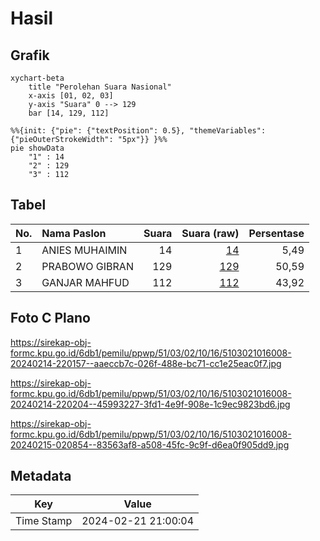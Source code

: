 # Hasil

## Grafik

```mermaid
xychart-beta
    title "Perolehan Suara Nasional"
    x-axis [01, 02, 03]
    y-axis "Suara" 0 --> 129
    bar [14, 129, 112]
```

```mermaid
%%{init: {"pie": {"textPosition": 0.5}, "themeVariables": {"pieOuterStrokeWidth": "5px"}} }%%
pie showData
    "1" : 14
    "2" : 129
    "3" : 112
```

## Tabel

| No. | Nama Paslon    | Suara | Suara (raw) | Persentase |
|:--- |:-------------- | -----:| -----------:| ----------:|
| 1   | ANIES MUHAIMIN | 14    | [14][p-1]   | 5,49       |
| 2   | PRABOWO GIBRAN | 129   | [129][p-2]  | 50,59      |
| 3   | GANJAR MAHFUD  | 112   | [112][p-3]  | 43,92      |


[p-1]: https://github.com/gigit-pemilu/pemilu-2024/blob/main/pilpres/hitung-suara/sub/51-bali/sub/03-badung/sub/02-mengwi/sub/1016-lukluk/sub/008-tps/sub/paslon-1.txt
[p-2]: https://github.com/gigit-pemilu/pemilu-2024/blob/main/pilpres/hitung-suara/sub/51-bali/sub/03-badung/sub/02-mengwi/sub/1016-lukluk/sub/008-tps/sub/paslon-2.txt
[p-3]: https://github.com/gigit-pemilu/pemilu-2024/blob/main/pilpres/hitung-suara/sub/51-bali/sub/03-badung/sub/02-mengwi/sub/1016-lukluk/sub/008-tps/sub/paslon-3.txt

## Foto C Plano

https://sirekap-obj-formc.kpu.go.id/6db1/pemilu/ppwp/51/03/02/10/16/5103021016008-20240214-220157--aaeccb7c-026f-488e-bc71-cc1e25eac0f7.jpg

https://sirekap-obj-formc.kpu.go.id/6db1/pemilu/ppwp/51/03/02/10/16/5103021016008-20240214-220204--45993227-3fd1-4e9f-908e-1c9ec9823bd6.jpg

https://sirekap-obj-formc.kpu.go.id/6db1/pemilu/ppwp/51/03/02/10/16/5103021016008-20240215-020854--83563af8-a508-45fc-9c9f-d6ea0f905dd9.jpg


## Metadata

| Key        | Value               |
| ---------- | ------------------- |
| Time Stamp | 2024-02-21 21:00:04 |



